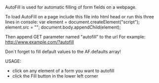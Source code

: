AutoFill is used for automatic filling of form fields on a webpage.

To load AutoFill on a page include this file into html head or run this three lines in console:
 var element = document.createElement("script");
 element.src = "<url pointing to this file>";
 document.body.appendChild(element);

Then append GET parameter named "autofill" to the url
For example: http://www.example.com/?autofill

Don´t forget to fill default values to the AF.defaults array!

USAGE:
 - click on any element of a form you want to autofill
 - click the Fill button in the lower left corner
 